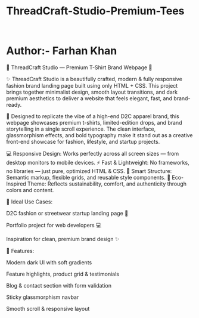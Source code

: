 # ThreadCraft-Studio-Premium-Tees<br><br>
<h1>Author:- Farhan Khan</h1>
🧵 ThreadCraft Studio — Premium T-Shirt Brand Webpage 👕

✨ ThreadCraft Studio is a beautifully crafted, modern & fully responsive fashion brand landing page built using only HTML + CSS.
This project brings together minimalist design, smooth layout transitions, and dark premium aesthetics to deliver a website that feels elegant, fast, and brand-ready.

🎨 Designed to replicate the vibe of a high-end D2C apparel brand, this webpage showcases premium t-shirts, limited-edition drops, and brand storytelling in a single scroll experience.
The clean interface, glassmorphism effects, and bold typography make it stand out as a creative front-end showcase for fashion, lifestyle, and startup projects.

💻 Responsive Design: Works perfectly across all screen sizes — from desktop monitors to mobile devices.
⚡ Fast & Lightweight: No frameworks, no libraries — just pure, optimized HTML & CSS.
🧠 Smart Structure: Semantic markup, flexible grids, and reusable style components.
🌿 Eco-Inspired Theme: Reflects sustainability, comfort, and authenticity through colors and content.

🚀 Ideal Use Cases:

D2C fashion or streetwear startup landing page 🧥

Portfolio project for web developers 💻

Inspiration for clean, premium brand design ✨

🧰 Features:

Modern dark UI with soft gradients

Feature highlights, product grid & testimonials

Blog & contact section with form validation

Sticky glassmorphism navbar

Smooth scroll & responsive layout
